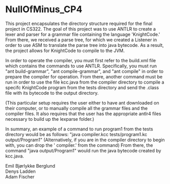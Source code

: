 # NullOfMinus_CP4

This project encapsulates the directory structure required for the final project in CS322.
The goal of this project was to use ANTLR to create a lexer and parser for a grammar file containing the language 'KnightCode.' From there, we received a parse tree, for which we created a Listener in order to use ASM to translate the parse tree into java bytecode. As a result, the project allows for KnightCode to compile to the JVM.

In order to operate the compiler, you must first refer to the build.xml file which contains the commands to use ANTLR. Specifically, you must run "ant build-grammar", "ant compile-grammar", and "ant compile" in order to prepare the compiler for operation. From there, another command must be run in order to use the file kcc.java from the compiler directory to compile a specifc KnightCode program from the tests directory and send the .class file with its bytecode to the output directory.

(This particular setup requires the user either to have ant downloaded on their computer, or to manually compile all the grammar files and the compiler files. It also requires that the user has the appropriate antlr4 files necessary to build up the lexparse folder.)

In summary, an example of a command to run program1 from the tests directory would be as follows: "java compiler.kcc tests/program1.kc output/Program1" (Alternatively, if you are in the compiler directory to begin with, you can drop the ' compiler.' from the command)
From there, the command "java output/Program1" would run the java bytecode created by kcc.java. 




 
   
Emil Bjørlykke Berglund  
Denys Ladden   
Adam Fischer   
